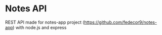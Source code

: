 # Notes API

REST API made for notes-app project (https://github.com/fedecor9/notes-app) with node.js and express

